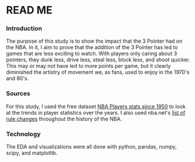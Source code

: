 # READ ME

### Introduction

The purpose of this study is to show the impact that the 3 Pointer had on the NBA. In it, I aim to prove that the addition of the 3 Pointer has led to games that are less exciting to watch. With players only caring about 3 pointers, they dunk less, drive less, steal less, block less, and shoot quicker. This may or may not have led to more points per game, but it clearly diminished the artistry of movement we, as fans, used to enjoy in the 1970's and 80's. 

### Sources
For this study, I used the free dataset [NBA Players stats since 1950](https://www.kaggle.com/drgilermo/nba-players-stats?select=Seasons_Stats.csv) to look at the trends in player statistics over the years. I also used nba.net's [list of rule changes](https://cdn.nba.net/nba-drupal-prod/nba-rules-changes-history.pdf) throughout the history of the NBA.

### Technology

The EDA and visualizations were all done with python, pandas, numpy, scipy, and matplotlib.
